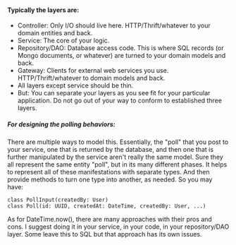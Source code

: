 #### Typically the layers are:
- Controller: Only I/O should live here. HTTP/Thrift/whatever to your domain entities and back.
- Service: The core of your logic.
- Repository/DAO: Database access code. This is where SQL records (or Mongo documents, or whatever) are turned to your domain models and back.
- Gateway: Clients for external web services you use. HTTP/Thrift/whatever to domain models and back.
- All layers except service should be thin.
- But: You can separate your layers as you see fit for your particular application. Do not go out of your way to conform to established three layers.


##### For designing the polling behaviors:
There are multiple ways to model this.
Essentially, the "poll" that you post to your service, one that is returned by the database, and then one that is further manipulated by the service aren't really the same model.
Sure they all represent the same entity "poll", but in its many different phases.
It helps to represent all of these manifestations with separate types.
And then provide methods to turn one type into another, as needed.
So you may have:
```
class PollInput(createdBy: User)
class Poll(id: UUID, createdAt: DateTime, createdBy: User, ...)

```
As for DateTime.now(), there are many approaches with their pros and cons. I suggest doing it in your service, in your code, in your repository/DAO layer. Some leave this to SQL but that approach has its own issues.